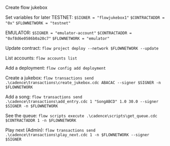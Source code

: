 Create flow jukebox

Set variables for later
TESTNET:
`$SIGNER = "flowjukebox1"`
`$CONTRACTADDR = "0x"`
`$FLOWNETWORK = "testnet"`

EMULATOR:
`$SIGNER = "emulator-account"`
`$CONTRACTADDR = "0xf8d6e0586b0a20c7"`
`$FLOWNETWORK = "emulator"`

Update contract:
`flow project deploy --network $FLOWNETWORK --update `

List accounts:
`flow accounts list`

Add a deployment:
`flow config add deployment`

Create a jukebox:
`flow transactions send .\cadence\transactions\create_jukebox.cdc ABACAC --signer $SIGNER -n $FLOWNETWORK`

Add a song:
`flow transactions send .\cadence\transactions\add_entry.cdc 1 "SongABCD" 1.0 30.0 --signer $SIGNER -n $FLOWNETWORK`

See the queue:
`flow scripts execute .\cadence\scripts\get_queue.cdc $CONTRACTADDR 1 -n $FLOWNETWORK`

Play next (Admin):
`flow transactions send .\cadence\transactions\play_next.cdc 1 -n $FLOWNETWORK --signer $SIGNER`